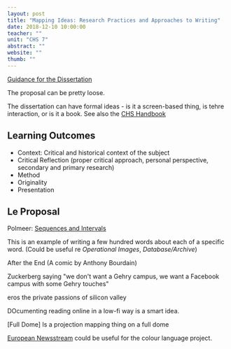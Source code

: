 ```yaml
---
layout: post
title: "Mapping Ideas: Research Practices and Approaches to Writing"
date: 2018-12-10 10:00:00
teacher: ""
unit: "CHS 7"
abstract: ""
website: ""
thumb: ""
---
```


[Guidance for the Dissertation]()

The proposal can be pretty loose.

The dissertation can have formal ideas - is it a screen-based thing, is tehre interaction, or is it a book. See also the [CHS Handbook](https://intranet.rca.ac.uk/chs-handbook-template/)

## Learning Outcomes

- Context: Critical and historical context of the subject
- Critical Reflection (proper critical approach, personal perspective, secondary and primary research)
- Method
- Originality
- Presentation

## Le Proposal

Polmeer: [Sequences and Intervals](https://www.mitpressjournals.org/doi/pdf/10.1162/LEON_a_00984)

This is an example of writing a few hundred words about each of a specific word. (Could be useful re _Operational Images_, _Database/Archive_)

After the End (A comic by Anthony Bourdain)

Zuckerberg saying "we don't want a Gehry campus, we want a Facebook campus with some Gehry touches"

eros the private passions of silicon valley

DOcumenting reading online in a low-fi way is a smart idea.

[Full Dome]
Is a projection mapping thing on a full dome

[European Newsstream]() could be useful for the colour language project.
